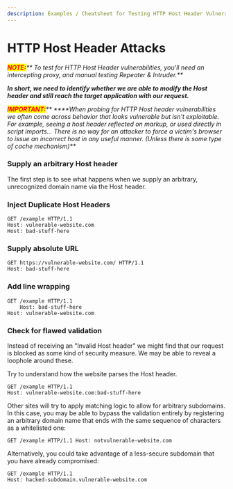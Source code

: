 ```yaml
---
description: Examples / Cheatsheet for Testing HTTP Host Header Vulnerabilities
---
```


# HTTP Host Header Attacks

_<mark style="color:red;">**NOTE:**</mark>** To test for HTTP Host Header vulnerabilities, you'll need an intercepting proxy, and manual testing Repeater & Intruder.**_&#x20;

_**In short, we need to identify whether we are able to modify the Host header and still reach the target application with our request.**_

_<mark style="color:red;">**IMPORTANT:**</mark>** ****When probing for HTTP Host header vulnerabilities we often come across behavior that looks vulnerable but isn't exploitable. For example, seeing a host header reflected on markup, or used directly in script imports... There is no way for an attacker to force a victim's browser to issue an incorrect host in any useful manner. (Unless there is some type of cache mechanism)**_

### Supply an arbitrary Host header

The first step is to see what happens when we supply an arbitrary, unrecognized domain name via the Host header.

### Inject Duplicate Host Headers

```http
GET /example HTTP/1.1
Host: vulnerable-website.com
Host: bad-stuff-here
```

### Supply absolute URL

```http
GET https://vulnerable-website.com/ HTTP/1.1
Host: bad-stuff-here
```

### Add line wrapping

```http
GET /example HTTP/1.1
    Host: bad-stuff-here
Host: vulnerable-website.com
```

### Check for flawed validation

Instead of receiving an "Invalid Host header" we might find that our request is blocked as some kind of security measure. We may be able to reveal a loophole around these.

Try to understand how the website parses the Host header.

```http
GET /example HTTP/1.1
Host: vulnerable-website.com:bad-stuff-here
```

Other sites will try to apply matching logic to allow for arbitrary subdomains. In this case, you may be able to bypass the validation entirely by registering an arbitrary domain name that ends with the same sequence of characters as a whitelisted one:

```http
GET /example HTTP/1.1 Host: notvulnerable-website.com
```

Alternatively, you could take advantage of a less-secure subdomain that you have already compromised:

```http
GET /example HTTP/1.1 
Host: hacked-subdomain.vulnerable-website.com
```
